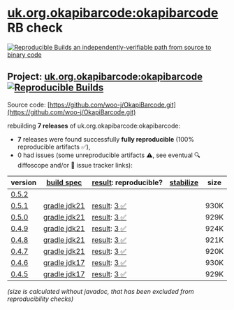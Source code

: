 [uk.org.okapibarcode:okapibarcode](https://central.sonatype.com/artifact/uk.org.okapibarcode/okapibarcode/versions) RB check
=======

[![Reproducible Builds](https://reproducible-builds.org/images/logos/rb.svg) an independently-verifiable path from source to binary code](https://reproducible-builds.org/)

## Project: [uk.org.okapibarcode:okapibarcode](https://central.sonatype.com/artifact/uk.org.okapibarcode/okapibarcode/versions) [![Reproducible Builds](https://img.shields.io/endpoint?url=https://raw.githubusercontent.com/jvm-repo-rebuild/reproducible-central/master/content/uk/org/okapibarcode/okapibarcode/badge.json)](https://github.com/jvm-repo-rebuild/reproducible-central/blob/master/content/uk/org/okapibarcode/okapibarcode/README.md)

Source code: [https://github.com/woo-j/OkapiBarcode.git](https://github.com/woo-j/OkapiBarcode.git)

rebuilding **7 releases** of uk.org.okapibarcode:okapibarcode:
- **7** releases were found successfully **fully reproducible** (100% reproducible artifacts :white_check_mark:),
- 0 had issues (some unreproducible artifacts :warning:, see eventual :mag: diffoscope and/or :memo: issue tracker links):

| version | [build spec](/BUILDSPEC.md) | [result](https://reproducible-builds.org/docs/jvm/): reproducible? | [stabilize](https://github.com/google/oss-rebuild/blob/main/cmd/stabilize/README.md) | size |
| -- | --------- | ------ | ------ | -- |
| [0.5.2](https://central.sonatype.com/artifact/uk.org.okapibarcode/okapibarcode/0.5.2/pom) | | | |
| [0.5.1](https://central.sonatype.com/artifact/uk.org.okapibarcode/okapibarcode/0.5.1/pom) | [gradle jdk21](okapibarcode-0.5.1.buildspec) | [result](okapibarcode-0.5.1.buildinfo): [3 :white_check_mark: ](okapibarcode-0.5.1.buildcompare) | | 930K |
| [0.5.0](https://central.sonatype.com/artifact/uk.org.okapibarcode/okapibarcode/0.5.0/pom) | [gradle jdk21](okapibarcode-0.5.0.buildspec) | [result](okapibarcode-0.5.0.buildinfo): [3 :white_check_mark: ](okapibarcode-0.5.0.buildcompare) | | 929K |
| [0.4.9](https://central.sonatype.com/artifact/uk.org.okapibarcode/okapibarcode/0.4.9/pom) | [gradle jdk21](okapibarcode-0.4.9.buildspec) | [result](okapibarcode-0.4.9.buildinfo): [3 :white_check_mark: ](okapibarcode-0.4.9.buildcompare) | | 924K |
| [0.4.8](https://central.sonatype.com/artifact/uk.org.okapibarcode/okapibarcode/0.4.8/pom) | [gradle jdk21](okapibarcode-0.4.8.buildspec) | [result](okapibarcode-0.4.8.buildinfo): [3 :white_check_mark: ](okapibarcode-0.4.8.buildcompare) | | 921K |
| [0.4.7](https://central.sonatype.com/artifact/uk.org.okapibarcode/okapibarcode/0.4.7/pom) | [gradle jdk21](okapibarcode-0.4.7.buildspec) | [result](okapibarcode-0.4.7.buildinfo): [3 :white_check_mark: ](okapibarcode-0.4.7.buildcompare) | | 920K |
| [0.4.6](https://central.sonatype.com/artifact/uk.org.okapibarcode/okapibarcode/0.4.6/pom) | [gradle jdk17](okapibarcode-0.4.6.buildspec) | [result](okapibarcode-0.4.6.buildinfo): [3 :white_check_mark: ](okapibarcode-0.4.6.buildcompare) | | 930K |
| [0.4.5](https://central.sonatype.com/artifact/uk.org.okapibarcode/okapibarcode/0.4.5/pom) | [gradle jdk17](okapibarcode-0.4.5.buildspec) | [result](okapibarcode-0.4.5.buildinfo): [3 :white_check_mark: ](okapibarcode-0.4.5.buildcompare) | | 929K |

<i>(size is calculated without javadoc, that has been excluded from reproducibility checks)</i>
